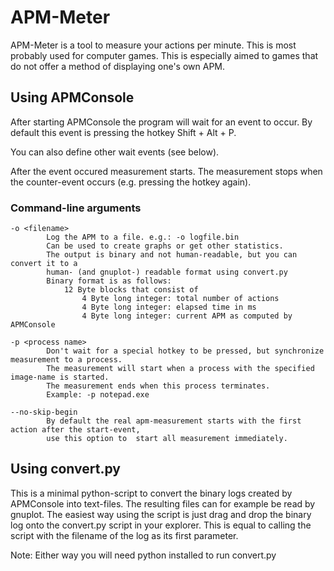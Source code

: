 ﻿APM-Meter
=========
APM-Meter is a tool to measure your actions per minute. This is most probably used for computer games.
This is especially aimed to games that do not offer a method of displaying one's own APM.

Using APMConsole
----------------
After starting APMConsole the program will wait for an event to occur.
By default this event is pressing the hotkey Shift + Alt + P.

You can also define other wait events (see below).

After the event occured measurement starts.
The measurement stops when the counter-event occurs (e.g. pressing the hotkey again).

### Command-line arguments
	-o <filename>
			Log the APM to a file. e.g.: -o logfile.bin
			Can be used to create graphs or get other statistics.
			The output is binary and not human-readable, but you can convert it to a
			human- (and gnuplot-) readable format using convert.py
			Binary format is as follows:
				12 Byte blocks that consist of
					4 Byte long integer: total number of actions
					4 Byte long integer: elapsed time in ms
					4 Byte long integer: current APM as computed by APMConsole

	-p <process name>
			Don't wait for a special hotkey to be pressed, but synchronize measurement to a process.
			The measurement will start when a process with the specified image-name is started.
			The measurement ends when this process terminates.
			Example: -p notepad.exe

	--no-skip-begin
			By default the real apm-measurement starts with the first action after the start-event,
			use this option to  start all measurement immediately.

Using convert.py
----------------
This is a minimal python-script to convert the binary logs created by APMConsole into text-files.
The resulting files can for example be read by gnuplot.
The easiest way using the script is just drag and drop the binary log onto the convert.py script in your explorer.
This is equal to calling the script with the filename of the log as its first parameter.

Note: Either way you will need python installed to run convert.py